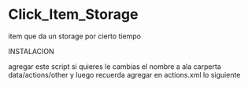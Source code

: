 # Click_Item_Storage
item que da un storage por cierto tiempo



 INSTALACION
 
agregar este script si quieres le cambias el nombre a ala carperta data/actions/other y luego recuerda agregar en actions.xml lo siguiente


<!---   <action itemid="item" script="other/nombredescript.lua" />


